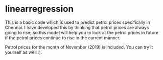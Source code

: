 # linearregression
This is a basic code which is used to predict petrol prices specifically in Chennai. I have developed this by thinking that petrol prices are always going to rise, so this model will help you to look at the petrol prices in future if the petrol prices continue to rise in the current manner.

Petrol prices for the month of November (2019) is included. You can try it yourself as well :).
